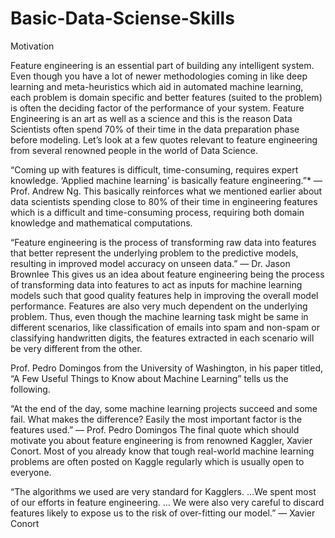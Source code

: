 # Basic-Data-Sciense-Skills
Motivation

Feature engineering is an essential part of building any intelligent system. Even though you have a lot of newer methodologies coming in like deep learning and meta-heuristics which aid in automated machine learning, each problem is domain specific and better features (suited to the problem) is often the deciding factor of the performance of your system. Feature Engineering is an art as well as a science and this is the reason Data Scientists often spend 70% of their time in the data preparation phase before modeling. Let’s look at a few quotes relevant to feature engineering from several renowned people in the world of Data Science.

“Coming up with features is difficult, time-consuming, requires expert knowledge. ‘Applied machine learning’ is basically feature engineering.”* — Prof. Andrew Ng.
This basically reinforces what we mentioned earlier about data scientists spending close to 80% of their time in engineering features which is a difficult and time-consuming process, requiring both domain knowledge and mathematical computations.

“Feature engineering is the process of transforming raw data into features that better represent the underlying problem to the predictive models, resulting in improved model accuracy on unseen data.” — Dr. Jason Brownlee
This gives us an idea about feature engineering being the process of transforming data into features to act as inputs for machine learning models such that good quality features help in improving the overall model performance. Features are also very much dependent on the underlying problem. Thus, even though the machine learning task might be same in different scenarios, like classification of emails into spam and non-spam or classifying handwritten digits, the features extracted in each scenario will be very different from the other.

Prof. Pedro Domingos from the University of Washington, in his paper titled, “A Few Useful Things to Know about Machine Learning” tells us the following.

“At the end of the day, some machine learning projects succeed and some fail. What makes the difference? Easily the most important factor is the features used.” — Prof. Pedro Domingos
The final quote which should motivate you about feature engineering is from renowned Kaggler, Xavier Conort. Most of you already know that tough real-world machine learning problems are often posted on Kaggle regularly which is usually open to everyone.

“The algorithms we used are very standard for Kagglers. …We spent most of our efforts in feature engineering. … We were also very careful to discard features likely to expose us to the risk of over-fitting our model.” — Xavier Conort
